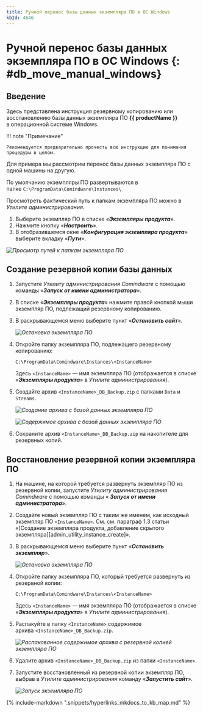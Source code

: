 ```yaml
---
title: Ручной перенос базы данных экземпляра ПО в ОС Windows
kbId: 4646
---
```


# Ручной перенос базы данных экземпляра ПО в ОС Windows {: #db_move_manual_windows}

## Введение

Здесь представлена инструкция резервному копированию или восстановлению базы данных экземпляра ПО **{{ productName }}** в операционной системе Windows.

!!! note "Примечание"

    Рекомендуется предварительно прочесть всю инструкцию для понимания процедуры в целом.

Для примера мы рассмотрим перенос базы данных экземпляра ПО c одной машины на другую.

По умолчанию экземпляры ПО развертываются в папке `C:\ProgramData\Comindware\Instances\`

Просмотреть фактический путь к папкам экземпляра ПО можно в *Утилите администрирования*.

1. Выберите экземпляр ПО в списке «***Экземпляры продукта***».
2. Нажмите кнопку «***Настроить***».
3. В отобразившемся окне «***Конфигурация экземпляра продукта***» выберите вкладку «***Пути***».

_![Просмотр путей к папкам экземпляра ПО](https://kb.comindware.ru/assets/img_63885b8e70846.png)_

## Создание резервной копии базы данных

1. Запустите *Утилиту администрирования Comindware* с помощью команды «***Запуск от имени администратора***».
2. В списке «***Экземпляры продукта***» нажмите правой кнопкой мыши экземпляр ПО, подлежащий резервному копированию.
3. <a id="P1.3"></a>В раскрывающемся меню выберите пункт «***Остановить сайт***».

    _![Остановка экземпляра ПО](https://kb.comindware.ru/assets/img_6387604f05db4.png)_

4. Откройте папку экземпляра ПО, подлежащего резервному копированию:

    ```
    C:\ProgramData\Comindware\Instances\<InstanceName>
    ```

    Здесь `<InstanceName>` — имя экземпляра ПО (отображается в списке «***Экземпляры продукта***» в *Утилите администрирования*).

5. Создайте архив `<InstanceName>_DB_Backup.zip` с папками `Data` и `Streams`.

    _![Создание архива с базой данных экземпляра ПО](https://kb.comindware.ru/assets/img_638761f8a46f3.png)_

    _![Содержимое архива с базой данных экземпляра ПО](https://kb.comindware.ru/assets/img_6387625e81e40.png)_

6. Сохраните архив `<InstanceName>_DB_Backup.zip` на накопителе для резервных копий.

## Восстановление резервной копии экземпляра ПО

1. На машине, на которой требуется развернуть экземпляр ПО из резервной копии, запустите *Утилиту администрирования Comindware*  с помощью команды «  ***Запуск от имени администратора***».
2. Создайте новый экземпляр ПО с таким же именем, как исходный экземпляр ПО `<InstanceName>`. См. см. параграф 1.3 статьи «[Создание экземпляра продукта, добавление скрытого экземпляра][admin_utility_instance_create]».
3. В раскрывающемся меню выберите пункт «***Остановить экземпляр***».

    _![Остановка экземпляра ПО](https://kb.comindware.ru/assets/img_6387604f05db4.png)_

4. Откройте папку экземпляра ПО, который требуется развернуть из резервной копии:

    ```
    C:\ProgramData\Comindware\Instances\<InstanceName>
    ```

    Здесь `<InstanceName>` — имя экземпляра ПО (отображается в списке «***Экземпляры продукта***» в *Утилите администрирования*).

5. Распакуйте в папку `<InstanceName>` содержимое архива `<InstanceName>_DB_Backup.zip`.

    _![Распакованное содержимое архива с резервной копией экземпляра ПО](https://kb.comindware.ru/assets/img_6387667cb6fd0.png)_

6. Удалите архив `<InstanceName>_DB_Backup.zip` из папки `<InstanceName>`.
7. Запустите восстановленный из резервной копии экземпляр ПО, выбрав в *Утилите администрирования* команду «***Запустить сайт***».

    _![Запуск экземпляра ПО](https://kb.comindware.ru/assets/img_6387676681aa3.png)_

{% include-markdown ".snippets/hyperlinks_mkdocs_to_kb_map.md" %}
